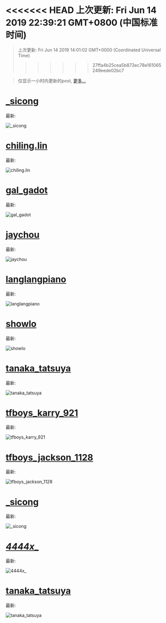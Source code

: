 
  
<<<<<<< HEAD
 上次更新: Fri Jun 14 2019 22:39:21 GMT+0800 (中国标准时间) 
=======
 > 上次更新: Fri Jun 14 2019 14:01:02 GMT+0000 (Coordinated Universal Time) 
>>>>>>> 27ffa4b25cea5b873ec78e161065249eede02bc7

 > 仅显示一小时内更新的post, [更多...](screenshots/)
  
# [_sicong](https://www.instagram.com/_sicong/)

最新:

    

![_sicong](screenshots/_sicong/latest.png?raw=true)

        
# [chiling.lin](https://www.instagram.com/chiling.lin/)

最新:

    

![chiling.lin](screenshots/chiling.lin/latest.png?raw=true)

        
# [gal_gadot](https://www.instagram.com/gal_gadot/)

最新:

    

![gal_gadot](screenshots/gal_gadot/latest.png?raw=true)

        
# [jaychou](https://www.instagram.com/jaychou/)

最新:

    

![jaychou](screenshots/jaychou/latest.png?raw=true)

        
# [langlangpiano](https://www.instagram.com/langlangpiano/)

最新:

    

![langlangpiano](screenshots/langlangpiano/latest.png?raw=true)

        
# [showlo](https://www.instagram.com/showlo/)

最新:

    

![showlo](screenshots/showlo/latest.png?raw=true)

        
# [tanaka_tatsuya](https://www.instagram.com/tanaka_tatsuya/)

最新:

    

![tanaka_tatsuya](screenshots/tanaka_tatsuya/latest.png?raw=true)

        
# [tfboys_karry_921](https://www.instagram.com/tfboys_karry_921/)

最新:

    

![tfboys_karry_921](screenshots/tfboys_karry_921/latest.png?raw=true)

        
# [tfboys_jackson_1128](https://www.instagram.com/tfboys_jackson_1128/)

最新:

    

![tfboys_jackson_1128](tfboys_jackson_1128/latest.png?raw=true)

        
# [_sicong](https://www.instagram.com/_sicong/)

最新:

    

![_sicong](_sicong/latest.png?raw=true)

        
# [___4444x____](https://www.instagram.com/___4444x____/)

最新:

    

![___4444x____](___4444x____/latest.png?raw=true)

        
# [tanaka_tatsuya](https://www.instagram.com/tanaka_tatsuya/)

最新:

    

![tanaka_tatsuya](tanaka_tatsuya/latest.png?raw=true)

        